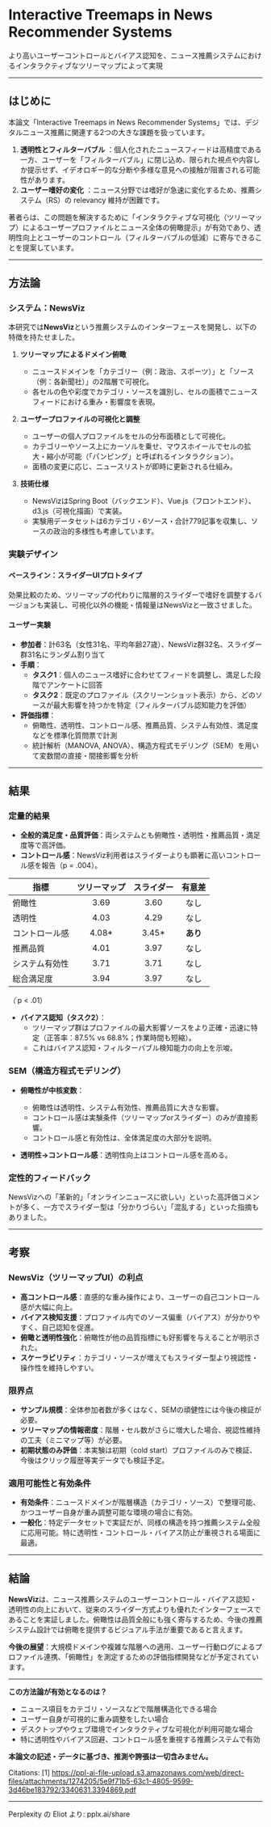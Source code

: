 <!-- META
{"title":"Interactive Treemaps in News Recommender Systems","link":"https://www.semanticscholar.org/paper/NewsViz%3A-Depicting-and-Controlling-Preference-Using-Kunkel-Schwenger/b91e40b1ac5fee5bb3fcdf9b29c6814ed4ad37dc","media":"academic","tags":["recommender","filterbubble","preference","interface"],"short":{"ja":"より高いユーザーコントロールとバイアス認知を、ニュース推薦システムにおけるインタラクティブなツリーマップによって実現","en":"Earned Improved User Control and Bias Awareness by Employing Interactive Treemaps in News Recommendation"},"importance":2,"hasPage":true,"createdAt":1745948769.069,"updatedAt":1745948769.069}
META -->

# Interactive Treemaps in News Recommender Systems

より高いユーザーコントロールとバイアス認知を、ニュース推薦システムにおけるインタラクティブなツリーマップによって実現

---

## はじめに

本論文「Interactive Treemaps in News Recommender Systems」では、デジタルニュース推薦に関連する2つの大きな課題を扱っています。

1. **透明性とフィルターバブル** ：個人化されたニュースフィードは高精度である一方、ユーザーを「フィルターバブル」に閉じ込め、限られた視点や内容しか提示せず、イデオロギー的な分断や多様な意見への接触が阻害される可能性があります。
2. **ユーザー嗜好の変化** ：ニュース分野では嗜好が急速に変化するため、推薦システム（RS）の relevancy 維持が困難です。

著者らは、この問題を解決するために「インタラクティブな可視化（ツリーマップ）によるユーザープロファイルとニュース全体の俯瞰提示」が有効であり、透明性向上とユーザーのコントロール（フィルターバブルの低減）に寄与できることを提案しています。

---

## 方法論

### システム：NewsViz

本研究では**NewsViz**という推薦システムのインターフェースを開発し、以下の特徴を持たせました。

1. **ツリーマップによるドメイン俯瞰**  
   - ニュースドメインを「カテゴリー（例：政治、スポーツ）」と「ソース（例：各新聞社）」の2階層で可視化。
   - 各セルの色や彩度でカテゴリ・ソースを識別し、セルの面積でニュースフィードにおける重み・影響度を表現。

2. **ユーザープロファイルの可視化と調整**  
   - ユーザーの個人プロファイルをセルの分布面積として可視化。
   - カテゴリーやソース上にカーソルを乗せ、マウスホイールでセルの拡大・縮小が可能（「パンピング」と呼ばれるインタラクション）。
   - 面積の変更に応じ、ニュースリストが即時に更新される仕組み。

3. **技術仕様**  
   - NewsVizはSpring Boot（バックエンド）、Vue.js（フロントエンド）、d3.js（可視化描画）で実装。
   - 実験用データセットは6カテゴリ・6ソース・合計779記事を収集し、ソースの政治的多様性も考慮しています。

### 実験デザイン

#### ベースライン：スライダーUIプロトタイプ

効果比較のため、ツリーマップの代わりに階層的スライダーで嗜好を調整するバージョンも実装し、可視化以外の機能・情報量はNewsVizと一致させました。

#### ユーザー実験

- **参加者**：計63名（女性31名、平均年齢27歳）、NewsViz群32名、スライダー群31名にランダム割り当て
- **手順**：
  - **タスク1**：個人のニュース嗜好に合わせてフィードを調整し、満足した段階でアンケートに回答
  - **タスク2**：既定のプロファイル（スクリーンショット表示）から、どのソースが最大影響を持つかを特定（フィルターバブル認知能力を評価）
- **評価指標**：
  - 俯瞰性、透明性、コントロール感、推薦品質、システム有効性、満足度などを標準化質問票で計測
  - 統計解析（MANOVA, ANOVA）、構造方程式モデリング（SEM）を用いて変数間の直接・間接影響を分析

---

## 結果

### 定量的結果

- **全般的満足度・品質評価**：両システムとも俯瞰性・透明性・推薦品質・満足度等で高評価。
- **コントロール感**：NewsViz利用者はスライダーよりも顕著に高いコントロール感を報告（p = .004）。

| 指標                      | ツリーマップ | スライダー | 有意差   |
|---------------------------|:------------:|:----------:|:--------:|
| 俯瞰性                    |    3.69      |   3.60     | なし     |
| 透明性                    |    4.03      |   4.29     | なし     |
| コントロール感            |   4.08*      |  3.45*     | **あり** |
| 推薦品質                  |    4.01      |   3.97     | なし     |
| システム有効性            |    3.71      |   3.71     | なし     |
| 総合満足度                |    3.94      |   3.97     | なし     |

*（* p < .01）

- **バイアス認知（タスク2）**：
  - ツリーマップ群はプロファイルの最大影響ソースをより正確・迅速に特定（正答率：87.5% vs 68.8%；作業時間も短縮）。
  - これはバイアス認知・フィルターバブル検知能力の向上を示唆。

### SEM（構造方程式モデリング）

- **俯瞰性が中核変数**：
  - 俯瞰性は透明性、システム有効性、推薦品質に大きな影響。
  - コントロール感は実験条件（ツリーマップorスライダー）のみが直接影響。
  - コントロール感と有効性は、全体満足度の大部分を説明。

- **透明性→コントロール感**：透明性向上はコントロール感を高める。

### 定性的フィードバック

NewsVizへの「革新的」「オンラインニュースに欲しい」といった高評価コメントが多く、一方でスライダー型は「分かりづらい」「混乱する」といった指摘もありました。

---

## 考察

### NewsViz（ツリーマップUI）の利点

- **高コントロール感**：直感的な重み操作により、ユーザーの自己コントロール感が大幅に向上。
- **バイアス検知支援**：プロファイル内でのソース偏重（バイアス）が分かりやすく、自己認知を促進。
- **俯瞰と透明性強化**：俯瞰性が他の品質指標にも好影響を与えることが明示された。
- **スケーラビリティ**：カテゴリ・ソースが増えてもスライダー型より視認性・操作性を維持しやすい。

### 限界点

- **サンプル規模**：全体参加者数が多くはなく、SEMの頑健性には今後の検証が必要。
- **ツリーマップの情報密度**：階層・セル数がさらに増大した場合、視認性維持の工夫（ミニマップ等）が必要。
- **初期状態のみ評価**：本実験は初期（cold start）プロファイルのみで検証、今後はクリック履歴等実データでも検証予定。

### 適用可能性と有効条件

- **有効条件**：ニュースドメインが階層構造（カテゴリ・ソース）で整理可能、かつユーザー自身が重み調整可能な環境の場合に有効。
- **一般化**：特定データセットで実証だが、同様の構造を持つ推薦システム全般に応用可能。特に透明性・コントロール・バイアス防止が重視される場面に最適。

---

## 結論

**NewsViz**は、ニュース推薦システムのユーザーコントロール・バイアス認知・透明性の向上において、従来のスライダー方式よりも優れたインターフェースであることを実証しました。俯瞰性は品質全般にも強く寄与するため、今後の推薦システム設計では俯瞰を提供するビジュアル手法が重要であると言えます。

**今後の展望**：大規模ドメインや複雑な階層への適用、ユーザー行動ログによるプロファイル連携、「俯瞰性」を測定するための評価指標開発などが予定されています。

---

**この方法論が有効となるのは？**

- ニュース項目をカテゴリ・ソースなどで階層構造化できる場合
- ユーザー自身が可視的に重み調整をしたい場合
- デスクトップやウェブ環境でインタラクティブな可視化が利用可能な場合
- 特に透明性やバイアス回避、コントロール感を重視する推薦システムで有効

**本論文の記述・データに基づき、推測や誇張は一切含みません。**

Citations:
[1] https://ppl-ai-file-upload.s3.amazonaws.com/web/direct-files/attachments/1274205/5e9f71b5-63c1-4805-9599-3d46be183792/3340631.3394869.pdf

---
Perplexity の Eliot より: pplx.ai/share